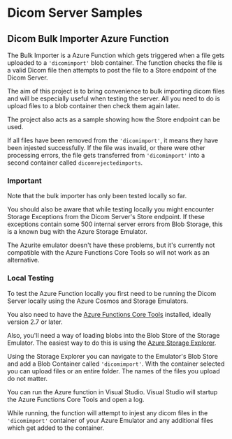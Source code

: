 # Dicom Server Samples 

## Dicom Bulk Importer Azure Function

The Bulk Importer is a Azure Function which gets triggered when a file gets uploaded to a `'dicomimport'` blob container. The function checks the file is a valid Dicom file then attempts to post the file to a Store endpoint of the Dicom Server.

The aim of this project is to bring convenience to bulk importing dicom files and will be especially useful when testing the server. All you need to do is upload files to a blob container then check them again later.

The project also acts as a sample showing how the Store endpoint can be used.


If all files have been removed from the `'dicomimport'`, it means they have been injested successfully.  If the file was invalid, or there were other processing errors, the file gets transferred from `'dicomimport'` into a second container called `dicomrejectedimports`.

### Important

Note that the bulk importer has only been tested locally so far.

You should also be aware that while testing locally you might encounter Storage Exceptions from the Dicom Server's Store endpoint. If these exceptions contain some 500 internal server errors from Blob Storage, this is a known bug with the Azure Storage Emulator.

The Azurite emulator doesn't have these problems, but it's currently not compatible with the Azure Functions Core Tools so will not work as an alternative.

### Local Testing

To test the Azure Function locally you first need to be running the Dicom Server locally using the Azure Cosmos and Storage Emulators.

You also need to have the [Azure Functions Core Tools](https://github.com/Azure/azure-functions-core-tools) installed, ideally version 2.7 or later.

Also, you'll need a way of loading blobs into the Blob Store of the Storage Emulator. The easiest way to do this is using the [Azure Storage Explorer](https://azure.microsoft.com/en-us/features/storage-explorer/).

Using the Storage Explorer you can navigate to the Emulator's Blob Store and add a Blob Container called `'dicomimport'`. With the container selected you can upload files or an entire folder. The names of the files you upload do not matter.

You can run the Azure function in Visual Studio. Visual Studio will startup the Azure Functions Core Tools and open a log.

While running, the function will attempt to injest any dicom files in the `'dicomimport'` container of your Azure Emulator and any additional files which get added to the container.